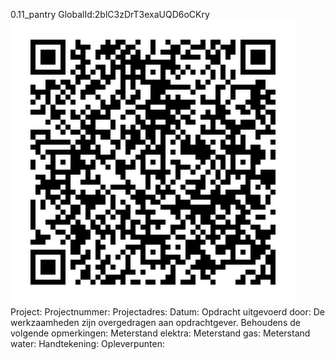 0.11_pantry
GlobalId:2blC3zDrT3exaUQD6oCKry
![picture](https://github.com/C-Claus/Data-Files/blob/master/QR_codes/KDV/0.11_pantry.png)
Project:
Projectnummer:
Projectadres:
Datum:
Opdracht uitgevoerd door:
De werkzaamheden zijn overgedragen aan opdrachtgever. Behoudens de volgende opmerkingen:
Meterstand elektra:
Meterstand gas:
Meterstand water:
Handtekening:
Opleverpunten:
